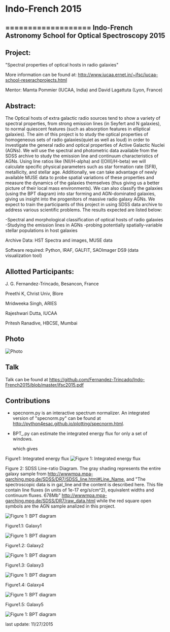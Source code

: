 # Indo-French 2015
===================
Indo-French Astronomy School for Optical Spectroscopy 2015
----------------------------------------------------------

Project: 
-------
"Spectral properties of optical hosts in radio galaxies"

More information can be found at: http://www.iucaa.ernet.in/~ifsc/iucaa-school-reserachprojects.html

Mentor: Mamta Pommier (IUCAA, India) and David Lagattuta (Lyon, France)

Abstract: 
--------

The Optical hosts of extra galactic radio sources tend to show a variety of spectral properties, from strong emission lines (in Seyfert and N galaxies), to normal quiescent features (such as absorption features in elliptical galaxies). The aim of this project is to study the optical properties of homogeneous sets of radio galaxies(quiet as well as loud) in order to investigate the general radio and optical properties of Active Galactic Nuclei (AGNs). We will use the spectral and photometric data available from the SDSS archive to study the emission line and continuum characteristics of AGNs. Using line ratios like (NII/H-alpha) and ([OIII]/H-beta) we will calculate specific physical parameters such as star formation rate (SFR), metallicity, and stellar age. Additionally, we can take advantage of newly available MUSE data to probe spatial variations of these properties and measure the dynamics of the galaxies themselves (thus giving us a better picture of their local mass environments). We can also classify the galaxies (using the BPT diagram) into star forming and AGN-dominated galaxies, giving us insight into the progenitors of massive radio galaxy AGNs.
We expect to train the participants of this project in using SDSS data archive to address various scientific problems. The results expected are listed below:

-Spectral and morphological classification of optical hosts of radio galaxies
-Studying the emission lines in AGNs
-probing potentially spatially-variable stellar populations in host galaxies

Archive Data: HST Spectra and images,  MUSE data

Software required: Python, IRAF, GALFIT, SAOImager DS9 (data visualization tool)

Allotted Participants:
---------------------
J. G. Fernandez-Trincado, Besancon, France

Preethi K, Christ Univ, Blore

Mridweeka Singh, ARIES

Rajeshwari Dutta, IUCAA

Pritesh Ranadive, HBCSE, Mumbai

Photo
----

![Photo](https://github.com/Fernandez-Trincado/Indo-French2015/blob/master/IMG_20151128_104931612.png "Photo")

Talk
----
Talk can be found at <https://github.com/Fernandez-Trincado/Indo-French2015/blob/master/ifsc2015.pdf>

Contributions
-------------

* specnorm.py is an interactive spectrum normalizer. An integrated version of "specnorm.py" can be found at <http://python4esac.github.io/plotting/specnorm.html>.

* BPT_.py can estimate the integrated energy flux for only a set of windows. 

  which gives

Figure1: Integrated energy flux
![Figure 1: Integrated energy flux](https://github.com/Fernandez-Trincado/Indo-French2015/blob/master/Figures/data_2MASXJ01565070%2B1452241-spec-0430-51877-0580.fits.nspec.png "Figure 1: Integrated energy flux")

Figure 2: SDSS Line-ratio Diagram. The gray shading represents the entire galaxy sample from <http://wwwmpa.mpa-garching.mpg.de/SDSS/DR7/SDSS_line.html#Line_Name>, and "The spectroscopic data is in gal_line and the content is described here. This file contain line fluxes (in units of 1e-17 erg/s/cm^2), equivalent widths and continuum fluxes. 678Mb" <http://wwwmpa.mpa-garching.mpg.de/SDSS/DR7/raw_data.html> while the red square open symbols are the AGN sample analized in this project.

![Figure 1: BPT diagram](https://github.com/Fernandez-Trincado/Indo-French2015/blob/master/Figures/BPT.png "Figure 2: BPT diagram")

Figure1.1: Galaxy1

![Figure 1: BPT diagram](https://github.com/Fernandez-Trincado/Indo-French2015/blob/master/Figures/Galaxy1.png "Figure 2: BPT diagram")

Figure1.2: Galaxy2


![Figure 1: BPT diagram](https://github.com/Fernandez-Trincado/Indo-French2015/blob/master/Figures/Galaxy2.png "Figure 2: BPT diagram")

Figure1.3: Galaxy3

![Figure 1: BPT diagram](https://github.com/Fernandez-Trincado/Indo-French2015/blob/master/Figures/Galaxy3.png "Figure 2: BPT diagram")

Figure1.4: Galaxy4

![Figure 1: BPT diagram](https://github.com/Fernandez-Trincado/Indo-French2015/blob/master/Figures/Galaxy4.png "Figure 2: BPT diagram")

Figure1.5: Galaxy5

![Figure 1: BPT diagram](https://github.com/Fernandez-Trincado/Indo-French2015/blob/master/Figures/Galaxy5.png "Figure 2: BPT diagram")






last update: 11/27/2015
